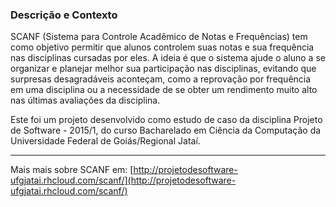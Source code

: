 ### Descrição e Contexto

SCANF (Sistema para Controle Acadêmico de Notas e Frequências) tem como objetivo permitir que alunos controlem suas notas e sua frequência nas disciplinas cursadas por eles. A ideia é que o sistema ajude o aluno a se organizar e planejar melhor sua participação nas disciplinas, evitando que surpresas desagradáveis aconteçam, como a reprovação por frequência em uma disciplina ou a necessidade de se obter um rendimento muito alto nas últimas avaliações da disciplina.

Este foi um projeto desenvolvido como estudo de caso da disciplina Projeto de Software - 2015/1, do curso Bacharelado em Ciência da Computação da Universidade Federal de Goiás/Regional Jataí.
***
Mais mais sobre SCANF em: [http://projetodesoftware-ufgjatai.rhcloud.com/scanf/](http://projetodesoftware-ufgjatai.rhcloud.com/scanf/)
